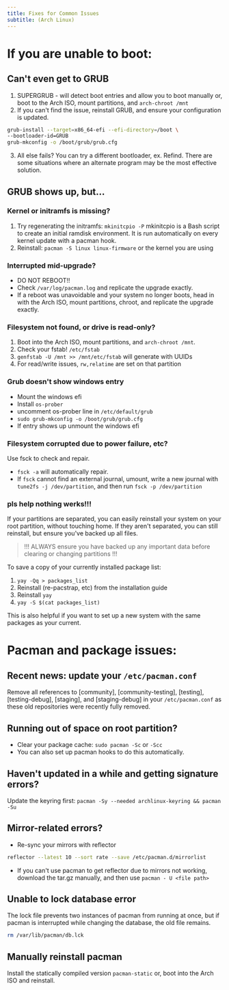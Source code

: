 ```yaml
---
title: Fixes for Common Issues
subtitle: (Arch Linux)
---
```


# If you are unable to boot:

## Can't even get to GRUB

1. SUPERGRUB - will detect boot entries and allow you to boot manually or, boot to the Arch ISO, mount partitions, and `arch-chroot /mnt`
2. If you can't find the issue, reinstall GRUB, and ensure your configuration is updated.

```sh
grub-install --target=x86_64-efi --efi-directory=/boot \
--bootloader-id=GRUB
grub-mkconfig -o /boot/grub/grub.cfg
```

3. All else fails? You can try a different bootloader, ex. Refind. There are some situations where an alternate program may be the most effective solution.

## GRUB shows up, but…

### Kernel or initramfs is missing?

1. Try regenerating the initramfs: `mkinitcpio -P`
   mkinitcpio is a Bash script to create an initial ramdisk environment. It is run automatically on every kernel update with a pacman hook.
2. Reinstall: `pacman -S linux linux-firmware` or the kernel you are using

### Interrupted mid-upgrade?

- DO NOT REBOOT!!
- Check `/var/log/pacman.log` and replicate the upgrade exactly.
- If a reboot was unavoidable and your system no longer boots, head in with the Arch ISO, mount partitions, chroot, and replicate the upgrade exactly.

### Filesystem not found, or drive is read-only?

1. Boot into the Arch ISO, mount partitions, and `arch-chroot /mnt`.
2. Check your fstab! `/etc/fstab`
3. `genfstab -U /mnt >> /mnt/etc/fstab` will generate with UUIDs
4. For read/write issues, `rw,relatime` are set on that partition

### Grub doesn't show windows entry

- Mount the windows efi
- Install `os-prober`
- uncomment os-prober line in `/etc/default/grub`
- `sudo grub-mkconfig -o /boot/grub/grub.cfg`
- If entry shows up unmount the windows efi

### Filesystem corrupted due to power failure, etc?

Use fsck to check and repair.

- `fsck -a` will automatically repair.
- If `fsck` cannot find an external journal, umount, write a new journal with `tune2fs -j /dev/partition`, and then run `fsck -p /dev/partition`

### pls help nothing werks!!!

If your partitions are separated, you can easily reinstall your system on your root partition, without touching home. If they aren't separated, you can still reinstall, but ensure you've backed up all files.

> !!! ALWAYS ensure you have backed up any important data before clearing or changing partitions !!!

To save a copy of your currently installed package list:

1. `yay -Qq > packages_list`
2. Reinstall (re-pacstrap, etc) from the installation guide
3. Reinstall `yay`
4. `yay -S $(cat packages_list)`

This is also helpful if you want to set up a new system with the same packages as your current.

# Pacman and package issues:

## Recent news: update your `/etc/pacman.conf`

Remove all references to \[community\], \[community-testing\], \[testing\], \[testing-debug\], \[staging\], and \[staging-debug\] in your
`/etc/pacman.conf` as these old repositories were recently fully removed.

## Running out of space on root partition?

- Clear your package cache: `sudo pacman -Sc` or `-Scc`
- You can also set up pacman hooks to do this automatically.

## Haven't updated in a while and getting signature errors?

Update the keyring first: `pacman -Sy --needed archlinux-keyring && pacman -Su`

## Mirror-related errors?

- Re-sync your mirrors with reflector

```sh
reflector --latest 10 --sort rate --save /etc/pacman.d/mirrorlist
```

- If you can't use pacman to get reflector due to mirrors not working, download the tar.gz manually, and then use `pacman - U <file path>`

## Unable to lock database error

The lock file prevents two instances of pacman from running at once, but if pacman is interrupted while changing the database, the old file remains.

```sh
rm /var/lib/pacman/db.lck
```

## Manually reinstall pacman

Install the statically compiled version `pacman-static` or, boot into the Arch ISO and reinstall.
